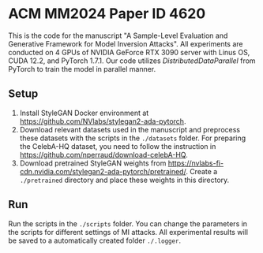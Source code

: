 # ACM MM2024 Paper ID 4620
This is the code for the manuscript "A Sample-Level Evaluation and Generative Framework for Model Inversion Attacks". All experiments are conducted on 4 GPUs of NVIDIA GeForce RTX 3090 server with Linus OS, CUDA 12.2, and PyTorch 1.7.1. Our code utilizes *DistributedDataParallel* from PyTorch to train the model in parallel manner.

## Setup
1. Install StyleGAN Docker environment at https://github.com/NVlabs/stylegan2-ada-pytorch.
2. Download relevant datasets used in the manuscript and preprocess these datasets with the scripts in the `./datasets` folder. For preparing the CelebA-HQ dataset, you need to follow the instruction in https://github.com/nperraud/download-celebA-HQ.
3. Download pretrained StyleGAN weights from https://nvlabs-fi-cdn.nvidia.com/stylegan2-ada-pytorch/pretrained/. Create a `./pretrained` directory and place these weights in this directory.

## Run
Run the scripts in the `./scripts` folder. You can change the parameters in the scripts for different settings of MI attacks. All experimental results will be saved to a automatically created folder `./.logger`.